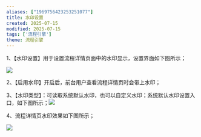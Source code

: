 ```yaml
---
aliases: ["1969756423253251077"]
title: 水印设置
created: 2025-07-15
modified: 2025-07-15
tags: ['流程引擎']
theme: 流程引擎
---
```


1、【水印设置】用于设置流程详情页面中的水印显示，设置界面如下图所示；

![](182274d6f3660a9de1b4293ef277ef7c.jpg)

2、【启用水印】开启后，前台用户查看流程详情页时会带上水印；

3、【水印类型】：可读取系统默认水印，也可以自定义水印；系统默认水印设置入口，如下图所示；![](27737b7d41fbe938054ee3eee332b9e4.jpg)

4、流程详情页水印效果如下图所示；

![](2bd8f9c56e6ec2ed87288e3a6e065adf.jpg)